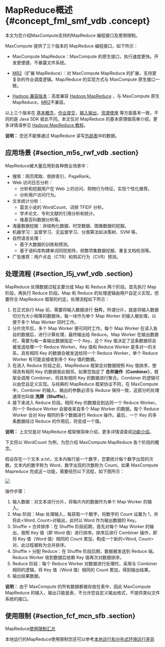 # MapReduce概述 {#concept_fml_smf_vdb .concept}

本文为您介绍MaxCompute支持的MapReduce 编程接口及使用限制。

MaxCompute 提供了三个版本的 MapReduce 编程接口，如下所示：

-   MaxCompute MapReduce：MaxCompute 的原生接口，执行速度更快。开发更便捷，不暴露文件系统。

-   [MR2](intl.zh-CN/用户指南/MapReduce/概要/扩展MapReduce.md)（扩展 MapReduce）：对 MaxCompute MapReduce 的扩展，支持更复杂的作业调度逻辑。Map/Reduce 的实现方式与 MaxCompute 原生接口一致。

-    [Hadoop 兼容版本](intl.zh-CN/用户指南/MapReduce/概要/开源兼容MapReduce.md)：高度兼容 [Hadoop MapReduce](http://hadoop.apache.org/docs/r1.0.4/cn/mapred_tutorial.html) ，与 MaxCompute 原生 MapReduce，[MR2](intl.zh-CN/用户指南/MapReduce/概要/扩展MapReduce.md)不兼容。


以上三个版本在 [基本概念](intl.zh-CN/用户指南/MapReduce/功能介绍/基本概念.md)，[作业提交](intl.zh-CN/用户指南/MapReduce/功能介绍/作业提交.md)，[输入输出](intl.zh-CN/用户指南/MapReduce/功能介绍/输入与输出.md)，[资源使用](intl.zh-CN/用户指南/MapReduce/功能介绍/资源使用.md) 等方面基本一致，不同的是 Java SDK 彼此不同。本文仅对 MapReduce 的基本原理做简单介绍，更多详情请参见 [Hadoop MapReduce 教程](http://hadoop.apache.org/docs/r1.0.4/cn/mapred_tutorial.html)。

**说明：** 您还不能够通过 MapReduce 读写[外部表](intl.zh-CN/用户指南/外部表/访问OSS非结构化数据.md#)中的数据。

## 应用场景 {#section_m5s_rwf_vdb .section}

MapReduce被大量应用到各种商业场景中：

-   搜索：网页爬取、倒排索引、PageRank。
-   Web 访问日志分析：
    -   分析和挖掘用户在 Web 上的访问、购物行为特征，实现个性化推荐。
    -   分析用户访问行为。
-   文本统计分析：
    -   莫言小说的 WordCount、词频 TFIDF 分析。
    -   学术论文、专利文献的引用分析和统计。
    -   维基百科数据分析等。
-   海量数据挖掘：非结构化数据、时空数据、图像数据的挖掘。
-   机器学习：监督学习、无监督学习、分类算法如决策树、SVM 等。
-   自然语言处理：
    -   基于大数据的训练和预测。
    -   基于语料库构建单词同现矩阵，频繁项集数据挖掘、重复文档检测等。
-   广告推荐：用户点击（CTR）和购买行为（CVR）预测。

## 处理流程 {#section_l5j_vwf_vdb .section}

MapReduce 处理数据过程主要分成 Map 和 Reduce 两个阶段。首先执行 Map 阶段，再执行 Reduce 阶段。Map 和 Reduce 的处理逻辑由用户自定义实现，但要符合 MapReduce 框架的约定。处理流程如下所示：

1.  在正式执行 Map 前，需要将输入数据进行 **分片**。所谓分片，就是将输入数据切分为大小相等的数据块，每一块作为单个 Map Worker 的输入被处理，以便于多个 Map Worker 同时工作。
2.  分片完毕后，多个 Map Worker 便可同时工作。每个 Map Worker 在读入各自的数据后，进行计算处理，最终输出给 Reduce。Map Worker 在输出数据时，需要为每一条输出数据指定一个 Key，这个 Key 值决定了这条数据将会被发送给哪一个 Reduce Worker。Key 值和 Reduce Worker 是多对一的关系，具有相同 Key 的数据会被发送给同一个 Reduce Worker，单个 Reduce Worker 有可能会接收到多个 Key 值的数据。
3.  在进入 Reduce 阶段之前，MapReduce 框架会对数据按照 Key 值排序，使得具有相同 Key 的数据彼此相邻。如果您指定了 **合并操作（Combiner）**，框架会调用 Combiner，将具有相同 Key 的数据进行聚合。Combiner 的逻辑可以由您自定义实现。与经典的 MapReduce 框架协议不同，在 MaxCompute 中，Combiner 的输入、输出的参数必须与 Reduce 保持一致，这部分的处理通常也叫做 **洗牌（Shuffle）**。
4.  接下来进入 Reduce 阶段。相同 Key 的数据会到达同一个 Reduce Worker。同一个 Reduce Worker 会接收来自多个 Map Worker 的数据。每个 Reduce Worker 会对 Key 相同的多个数据进行 Reduce 操作。最后，一个 Key 的多条数据经过 Reduce 的作用后，将变成一个值。

**说明：** 上文仅是对 MapReduce 框架做简单介绍，更多详情请查阅[功能介绍](intl.zh-CN/用户指南/MapReduce/功能介绍/基本概念.md#)。

下文将以 WordCount 为例，为您介绍 MaxCompute MapReduce 各个阶段的概念。

假设存在一个文本 a.txt，文本内每行是一个数字，您要统计每个数字出现的次数。文本内的数字称为 Word，数字出现的次数称为 Count。如果 MaxCompute Mapreduce 完成这一功能，需要经历以下流程，如下图所示：

![](http://static-aliyun-doc.oss-cn-hangzhou.aliyuncs.com/assets/img/12013/15435581311922_zh-CN.jpg)

操作步骤：

1.  输入数据：对文本进行分片，将每片内的数据作为单个 Map Worker 的输入。
2.  Map 阶段：Map 处理输入，每获取一个数字，将数字的 Count 设置为 1，并将此<Word, Count\>对输出，此时以 Word 作为输出数据的 Key。
3.  Shuffle \> 合并排序：在 Shuffle 阶段前期，首先对每个 Map Worker 的输出，按照 Key 值（即 Word 值）进行排序。排序后进行 Combiner 操作，即将 Key 值（Word 值）相同的 Count 累加，构成一个新的<Word, Count\>对。此过程被称为合并排序。
4.  Shuffle \> 分配 Reduce：在 Shuffle 阶段后期，数据被发送到 Reduce 端。Reduce Worker 收到数据后依赖 Key 值再次对数据排序。
5.  Reduce 阶段：每个 Reduce Worker 对数据进行处理时，采用与 Combiner 相同的逻辑，将 Key 值（Word 值）相同的 Count 累加，得到输出结果。
6.  输出结果数据。

**说明：** 由于 MaxCompute 的所有数据都被存放在表中，因此 MaxCompute MapReduce 的输入、输出只能是表，不允许您自定义输出格式，不提供类似文件系统的接口。

## 使用限制 {#section_fcf_mcn_sfb .section}

MapReduce[使用限制汇总](intl.zh-CN/用户指南/MapReduce/MR限制项汇总.md#)

本地运行的MapReduce使用限制您还可以参考[本地运行和分布式环境运行差异](intl.zh-CN/用户指南/MapReduce/功能介绍/本地运行.md#section_k3l_t3g_vdb)

